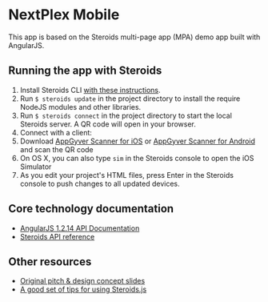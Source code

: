 # NextPlex Mobile

This app is based on the Steroids multi-page app (MPA) demo app built with AngularJS.

## Running the app with Steroids
1. Install Steroids CLI [with these instructions](http://guides.appgyver.com/steroids/guides/steroids_npm/installing/).
2. Run `$ steroids update` in the project directory to install the require NodeJS modules and other libraries.
3. Run `$ steroids connect` in the project directory to start the local Steroids server. A QR code will open in your browser.
4. Connect with a client:
  1. Download [AppGyver Scanner for iOS](https://itunes.apple.com/us/app/appgyver-scanner/id575076515) or [AppGyver Scanner for Android](https://play.google.com/store/apps/details?id=com.appgyver.android&hl=en) and scan the QR code
  2. On OS X, you can also type `sim` in the Steroids console to open the iOS Simulator
5. As you edit your project's HTML files, press Enter in the Steroids console to push changes to all updated devices.

## Core technology documentation
  * [AngularJS 1.2.14 API Documentation](https://code.angularjs.org/1.2.14/docs/api)
  * [Steroids API reference](http://docs.appgyver.com/en/edge/index.html)

## Other resources
  * [Original pitch & design concept slides](https://speakerdeck.com/nathos/nextplex-mobile-design-prototypes)
  * [A good set of tips for using Steroids.js](http://marcgg.com/blog/2014/04/09/phonegap-steroids-hybrid-native-app-tips/)
